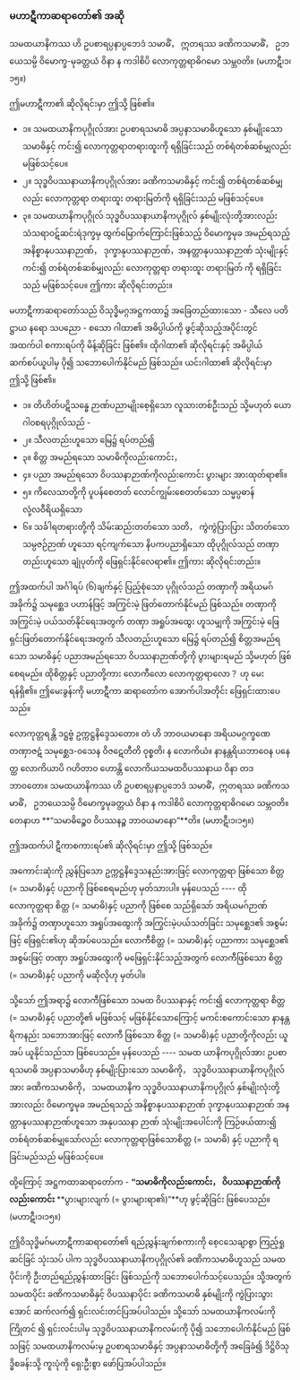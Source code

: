 ### မဟာဋီကာဆရာတော်၏ အဆို

သမထယာနိကဿ ဟိ ဥပစာရပ္ပနာပ္ပဘေဒံ သမာဓိံ， ဣတရဿ ခဏိကသမာဓိံ， ဥဘယေသမ္ပိ ဝိမောက္ခ-မုခတ္တယံ ဝိနာ န ကဒါစိပိ လောကုတ္တရာဓိဂမော သမ္ဘ၀တိ။ (မဟာဋီ၊၁၊၁၅။)

ဤမဟာဋီကာ၏ ဆိုလိုရင်းမှာ ဤသို့ ဖြစ်၏။

- ၁။ သမထယာနိကပုဂ္ဂိုလ်အား ဥပစာရသမာဓိ အပ္ပနာသမာဓိဟူသော နှစ်မျိုးသော သမာဓိနှင့် ကင်း၍ လောကုတ္တရာတရားထူးကို ရရှိခြင်းသည် တစ်ရံတစ်ဆစ်မျှလည်း မဖြစ်သင့်ပေ။
- ၂။ သုဒ္ဓဝိပဿနာယာနိကပုဂ္ဂိုလ်အား ခဏိကသမာဓိနှင့် ကင်း၍ တစ်ရံတစ်ဆစ်မျှလည်း လောကုတ္တရာ တရားထူး တရားမြတ်ကို ရရှိခြင်းသည် မဖြစ်သင့်ပေ။
- ၃။ သမထယာနိကပုဂ္ဂိုလ် သုဒ္ဓဝိပဿနာယာနိကပုဂ္ဂိုလ် နှစ်မျိုးလုံးတို့အားလည်း သံသရာဝဋ်ဆင်းရဲဒုက္ခမှ ထွက်မြောက်ကြောင်းဖြစ်သည့် ဝိမောက္ခမုခ အမည်ရသည့် အနိစ္စာနုပဿနာဉာဏ်， ဒုက္ခာနုပဿနာဉာဏ်，အနတ္တာနုပဿနာဉာဏ် သုံးမျိုးနှင့်ကင်း၍ တစ်ရံတစ်ဆစ်မျှလည်း လောကုတ္တရာ တရားထူး တရားမြတ် ကို ရရှိခြင်းသည် မဖြစ်သင့်ပေ။ ဤကား ဆိုလိုရင်းတည်း။

မဟာဋီကာဆရာတော်သည် ဝိသုဒ္ဓိမဂ္ဂအဋ္ဌကထာ၌ အခြေတည်ထားသော - သီလေ ပတိဋ္ဌာယ နရော သပညော - စသော ဂါထာ၏ အဓိပ္ပါယ်ကို ဖွင့်ဆိုသည့်အပိုင်းတွင် အထက်ပါ စကားရပ်ကို မိန့်ဆိုခြင်း ဖြစ်၏။ 
ထိုဂါထာ၏ ဆိုလိုရင်းနှင့် အဓိပ္ပါယ် ဆက်စပ်ယူပါမှ ပို၍ သဘောပေါက်နိုင်မည် ဖြစ်သည်။ 
ယင်းဂါထာ၏ ဆိုလိုရင်းမှာ ဤသို့ ဖြစ်၏။

- ၁။ တိဟိတ်ပဋိသန္ဓေ ဉာဏ်ပညာမျိုးစေ့ရှိသော လူသားတစ်ဦးသည် သို့မဟုတ် ယောဂါ၀စရပုဂ္ဂိုလ်သည် -
- ၂။ သီလတည်းဟူသော မြေ၌ ရပ်တည်၍
- ၃။ စိတ္တ အမည်ရသော သမာဓိကိုလည်းကောင်း，
- ၄။ ပညာ အမည်ရသော ဝိပဿနာဉာဏ်ကိုလည်းကောင်း ပွားများ အားထုတ်ရာ၏။
- ၅။ ကိလေသာတို့ကို ပူပန်စေတတ် လောင်ကျွမ်းစေတတ်သော သမ္မပ္ပဓာန် လုံ့လဝီရိယရှိသော
- ၆။ သင်္ခါရတရားတို့ကို သိမ်းဆည်းတတ်သော သတိ， ကွဲကွဲပြားပြား သိတတ်သော သမ္ပဇဉ်ဉာဏ် ဟူသော ရင့်ကျက်သော နိပကပညာရှိသော ထိုပုဂ္ဂိုလ်သည် တဏှာတည်းဟူသော ချုံပုတ်ကို ဖြေရှင်းနိုင်လေရာ၏။ ဤကား ဆိုလိုရင်းတည်း။

ဤအထက်ပါ အင်္ဂါရပ် (၆)ချက်နှင့် ပြည့်စုံသော ပုဂ္ဂိုလ်သည် တဏှာကို အရိယမဂ်အခိုက်၌ သမုစ္ဆေဒ ပဟာန်ဖြင့် အကြွင်းမဲ့ ဖြတ်တောက်နိုင်မည် ဖြစ်သည်။ 
တဏှာကို အကြွင်းမဲ့ ပယ်သတ်နိုင်ရေးအတွက် တဏှာ အရှုပ်အထွေး ဟူသမျှကို အကြွင်းမဲ့ ဖြေရှင်းဖြတ်တောက်နိုင်ရေးအတွက် သီလတည်းဟူသော မြေ၌ ရပ်တည်၍ စိတ္တအမည်ရသော သမာဓိနှင့် ပညာအမည်ရသော ဝိပဿနာဉာဏ်တို့ကို ပွားများရမည် သို့မဟုတ် ဖြစ်စေရမည်။ 
ထိုစိတ္တနှင့် ပညာတို့ကား လောကီလော လောကုတ္တရာလော？ ဟု မေးရန်ရှိ၏။ 
ဤမေးခွန်းကို မဟာဋီကာ ဆရာတော်က အောက်ပါအတိုင်း ဖြေရှင်းထားပေသည်။

လောကုတ္တရန္တိ ဒဋ္ဌဗ္ဗံ ဥက္ကဋ္ဌနိဒ္ဒေသတော။ 
တံ ဟိ ဘာ၀ယမာနော အရိယမဂ္ဂက္ခဏေ တဏှာဇဋံ သမုစ္ဆေဒ-၀သေန ဝိဇဋေတီတိ ဝုစ္စတိ၊ န လောကိယံ။ 
နာနန္တရိယဘာဝေန ပနေတ္ထ လောကိယာပိ ဂဟိတာ၀ ဟောန္တိ လောကိယသမထဝိပဿနာယ ဝိနာ တဒဘာ၀တော။ 
သမထယာနိကဿ ဟိ ဥပစာရပ္ပနာပ္ပဘေဒံ သမာဓိံ，ဣတရဿ ခဏိကသမာဓိံ， ဥဘယေသမ္ပိ ဝိမောက္ခမုခတ္တယံ ဝိနာ န ကဒါစိပိ လောကုတ္တရာဓိဂမော သမ္ဘ၀တိ။ 
တေနာဟ **“သမာဓိဉ္စေ၀ ဝိပဿနဉ္စ ဘာ၀ယမာနော”**တိ။ (မဟာဋီ၊၁၊၁၅။)

ဤအထက်ပါ ဋီကာစကားရပ်၏ ဆိုလိုရင်းမှာ ဤသို့ ဖြစ်သည်။

အကောင်းဆုံးကို ညွှန်ပြသော ဥက္ကဋ္ဌနိဒ္ဒေသနည်းအားဖြင့် လောကုတ္တရာ ဖြစ်သော စိတ္တ (= သမာဓိ)နှင့် ပညာကို ဖြစ်စေရမည်ဟု မှတ်သားပါ။ 
မှန်ပေသည် ---- ထို လောကုတ္တရာ စိတ္တ (= သမာဓိ)နှင့် ပညာကို ဖြစ်စေ သည်ရှိသော် အရိယမဂ်ဉာဏ်အခိုက်၌ တဏှာဟူသော အရှုပ်အထွေးကို အကြွင်းမဲ့ပယ်သတ်ခြင်း သမုစ္ဆေဒ၏ အစွမ်းဖြင့် ဖြေရှင်း၏ဟု ဆိုအပ်ပေသည်။ 
လောကီစိတ္တ (= သမာဓိ)နှင့် ပညာကား သမုစ္ဆေဒ၏ အစွမ်းဖြင့် တဏှာ အရှုပ်အထွေးကို မဖြေရှင်းနိုင်သည့်အတွက် လောကီဖြစ်သော စိတ္တ (= သမာဓိ)နှင့် ပညာကို မဆိုလိုဟု မှတ်ပါ။

သို့သော် ဤအရာ၌ လောကီဖြစ်သော သမထ ဝိပဿနာနှင့် ကင်း၍ လောကုတ္တရာ စိတ္တ (= သမာဓိ)နှင့် ပညာတို့၏ မဖြစ်သင့် မဖြစ်နိုင်သောကြောင့် မကင်းစကောင်းသော နာနန္တရိကနည်း သဘောအားဖြင့် လောကီ ဖြစ်သော စိတ္တ (= သမာဓိ)နှင့် ပညာတို့ကိုလည်း ယူအပ် ယူနိုင်သည်သာ ဖြစ်ပေသည်။ 
မှန်ပေသည် ---- သမထ ယာနိကပုဂ္ဂိုလ်အား ဥပစာရသမာဓိ အပ္ပနာသမာဓိဟု နှစ်မျိုးပြားသော သမာဓိကို， သုဒ္ဓဝိပဿနာယာနိကပုဂ္ဂိုလ် အား ခဏိကသမာဓိကို， သမထယာနိက သုဒ္ဓဝိပဿနာယာနိကပုဂ္ဂိုလ် နှစ်မျိုးလုံးတို့အားလည်း ဝိမောက္ခမုခ အမည်ရသည့် အနိစ္စာနုပဿနာဉာဏ် ဒုက္ခာနုပဿနာဉာဏ် အနတ္တာနုပဿနာဉာဏ်ဟူသော အနုပဿနာ ဉာဏ် သုံးမျိုးအပေါင်းကို ကြဉ်ဖယ်ထား၍ တစ်ရံတစ်ဆစ်မျှသော်လည်း လောကုတ္တရာဖြစ်သောစိတ္တ (= သမာဓိ) နှင့် ပညာကို ရခြင်းမည်သည် မဖြစ်သင့်ပေ။

ထို့ကြောင့် အဋ္ဌကထာဆရာတော်က - **“သမာဓိကိုလည်းကောင်း， ဝိပဿနာဉာဏ်ကိုလည်းကောင်း** **ပွားများလျက် (= ပွားများရာ၏)”**ဟု ဖွင့်ဆိုခြင်း ဖြစ်ပေသည်။ (မဟာဋီ၊၁၊၁၅။)

ဤဝိသုဒ္ဓိမဂ်မဟာဋီကာဆရာတော်၏ ရည်ညွှန်းချက်စကားကို စေ့ငသေချာစွာ ကြည့်ရှုဆင်ခြင် သုံးသပ် ပါက သုဒ္ဓဝိပဿနာယာနိကပုဂ္ဂိုလ်၏ ခဏိကသမာဓိဟူသည် သမထပိုင်းကို ဦးတည်ရည်ညွှန်းထားခြင်း ဖြစ်သည်ကို သဘောပေါက်သင့်ပေသည်။ 
သို့အတွက် သမထပိုင်း ခဏိကသမာဓိနှင့် ဝိပဿနာပိုင်း ခဏိကသမာဓိ နှစ်မျိုးကို ကွဲပြားသွားအောင် ဆက်လက်၍ ရှင်းလင်းတင်ပြအပ်ပါသည်။ 
သို့သော် သမထယာနိကလမ်းကို ကြိုတင် ၍ ရှင်းလင်းပါမှ သုဒ္ဓဝိပဿနာယာနိကလမ်းကို ပို၍ သဘောပေါက်နိုင်မည် ဖြစ်သဖြင့် သမထယာနိကလမ်းမှ ဥပစာရသမာဓိနှင့် အပ္ပနာသမာဓိတို့ကို အခြေခံ၍ ဒိဋ္ဌိဝိသုဒ္ဓိစခန်းသို့ ကူးပုံကို ရှေးဦးစွာ ဖော်ပြအပ်ပါသည်။